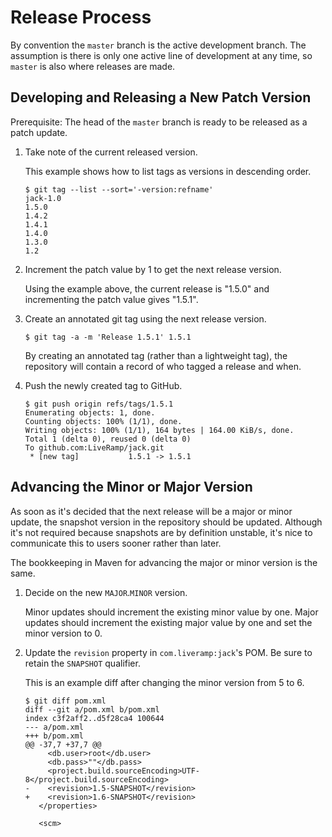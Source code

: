 # Release Process

By convention the `master` branch is the active development branch.  The
assumption is there is only one active line of development at any time, so
`master` is also where releases are made.

## Developing and Releasing a New Patch Version

Prerequisite: The head of the `master` branch is ready to be released as a patch
update.

1. Take note of the current released version.

   This example shows how to list tags as versions in descending order.

   ```console
   $ git tag --list --sort='-version:refname'
   jack-1.0
   1.5.0
   1.4.2
   1.4.1
   1.4.0
   1.3.0
   1.2
   ```

2. Increment the patch value by 1 to get the next release version.

   Using the example above, the current release is "1.5.0" and incrementing the
   patch value gives "1.5.1".

3. Create an annotated git tag using the next release version.

   ```
   $ git tag -a -m 'Release 1.5.1' 1.5.1
   ```

   By creating an annotated tag (rather than a lightweight tag), the repository
   will contain a record of who tagged a release and when.

4. Push the newly created tag to GitHub.

   ```
   $ git push origin refs/tags/1.5.1
   Enumerating objects: 1, done.
   Counting objects: 100% (1/1), done.
   Writing objects: 100% (1/1), 164 bytes | 164.00 KiB/s, done.
   Total 1 (delta 0), reused 0 (delta 0)
   To github.com:LiveRamp/jack.git
    * [new tag]           1.5.1 -> 1.5.1
   ```

## Advancing the Minor or Major Version

As soon as it's decided that the next release will be a major or minor update,
the snapshot version in the repository should be updated.  Although it's not
required because snapshots are by definition unstable, it's nice to communicate
this to users sooner rather than later.

The bookkeeping in Maven for advancing the major or minor version is the same.

1. Decide on the new `MAJOR`.`MINOR` version.

   Minor updates should increment the existing minor value by one.  Major
   updates should increment the existing major value by one and set the minor
   version to 0.

2. Update the `revision` property in `com.liveramp:jack`'s POM.  Be sure to
   retain the `SNAPSHOT` qualifier.

   This is an example diff after changing the minor version from 5 to 6.

   ```
   $ git diff pom.xml
   diff --git a/pom.xml b/pom.xml
   index c3f2aff2..d5f28ca4 100644
   --- a/pom.xml
   +++ b/pom.xml
   @@ -37,7 +37,7 @@
        <db.user>root</db.user>
        <db.pass>""</db.pass>
        <project.build.sourceEncoding>UTF-8</project.build.sourceEncoding>
   -    <revision>1.5-SNAPSHOT</revision>
   +    <revision>1.6-SNAPSHOT</revision>
      </properties>

      <scm>
   ```

